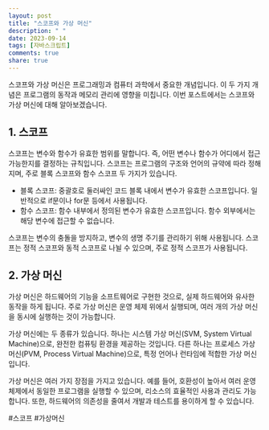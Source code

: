 ```yaml
---
layout: post
title: "스코프와 가상 머신"
description: " "
date: 2023-09-14
tags: [자바스크립트]
comments: true
share: true
---
```


스코프와 가상 머신은 프로그래밍과 컴퓨터 과학에서 중요한 개념입니다. 이 두 가지 개념은 프로그램의 동작과 메모리 관리에 영향을 미칩니다. 이번 포스트에서는 스코프와 가상 머신에 대해 알아보겠습니다.

## 1. 스코프

스코프는 변수와 함수가 유효한 범위를 말합니다. 즉, 어떤 변수나 함수가 어디에서 접근 가능한지를 결정하는 규칙입니다. 스코프는 프로그램의 구조와 언어의 규약에 따라 정해지며, 주로 블록 스코프와 함수 스코프 두 가지가 있습니다.

- 블록 스코프: 중괄호로 둘러싸인 코드 블록 내에서 변수가 유효한 스코프입니다. 일반적으로 if문이나 for문 등에서 사용됩니다.
- 함수 스코프: 함수 내부에서 정의된 변수가 유효한 스코프입니다. 함수 외부에서는 해당 변수에 접근할 수 없습니다.

스코프는 변수의 충돌을 방지하고, 변수의 생명 주기를 관리하기 위해 사용됩니다. 스코프는 정적 스코프와 동적 스코프로 나뉠 수 있으며, 주로 정적 스코프가 사용됩니다.

## 2. 가상 머신

가상 머신은 하드웨어의 기능을 소프트웨어로 구현한 것으로, 실제 하드웨어와 유사한 동작을 하게 됩니다. 주로 가상 머신은 운영 체제 위에서 실행되며, 여러 개의 가상 머신을 동시에 실행하는 것이 가능합니다.

가상 머신에는 두 종류가 있습니다. 하나는 시스템 가상 머신(SVM, System Virtual Machine)으로, 완전한 컴퓨팅 환경을 제공하는 것입니다. 다른 하나는 프로세스 가상 머신(PVM, Process Virtual Machine)으로, 특정 언어나 런타임에 적합한 가상 머신입니다.

가상 머신은 여러 가지 장점을 가지고 있습니다. 예를 들어, 호환성이 높아서 여러 운영 체제에서 동일한 프로그램을 실행할 수 있으며, 리소스의 효율적인 사용과 관리도 가능합니다. 또한, 하드웨어의 의존성을 줄여서 개발과 테스트를 용이하게 할 수 있습니다.

#스코프 #가상머신